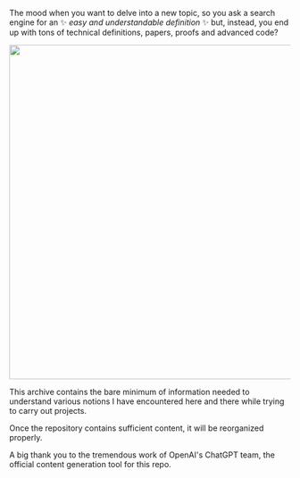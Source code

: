 The mood when you want to delve into a new topic, so you ask a search
engine for an ✨ *easy and understandable definition* ✨ but, instead, you end
up with tons of technical definitions, papers, proofs and advanced code?

<p align="center">
<img src='./media/just_answer.gif' width='600'/>
</p>

This archive contains the bare minimum of information needed to understand
various notions I have encountered here and there while trying to carry out
projects.

Once the repository contains sufficient content, it will be reorganized
properly.

A big thank you to the tremendous work of OpenAI's ChatGPT team, the official
content generation tool for this repo.